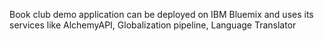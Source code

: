 Book club demo application can be deployed on IBM Bluemix and uses its services like AlchemyAPI, Globalization pipeline, Language Translator

